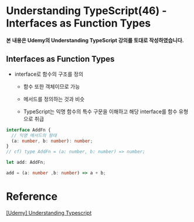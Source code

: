 # Understanding TypeScript(46) - Interfaces as Function Types

**본 내용은 Udemy의 Understanding TypeScript 강의를 토대로 작성하였습니다.**



## Interfaces as Function Types

* interface로 함수의 구조를 정의
  * 함수 또한 객체이므로 가능

  * 메서드를 정의하는 것과 비슷

  * TypeScript는 익명 함수의 특수 구문을 이해하고 해당 interface를 함수 유형으로 취급



```TypeScript
interface AddFn {
  // 익명 메서드의 형태
  (a: number, b: number): number;
}
// cf) type AddFn = (a: number, b: number) => number;

let add: AddFn;

add = (a: number ,b: number) => a + b;
```



# Reference

[[Udemy] Understanding Typescript](https://www.udemy.com/course/understanding-typescript/)

